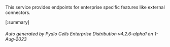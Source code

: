






This service provides endpoints for enterprise specific features like external connectors.

[:summary]

###### Auto generated by Pydio Cells Enterprise Distribution v4.2.6-alpha1 on 1-Aug-2023
